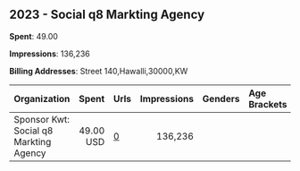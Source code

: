 ## 2023 - Social q8 Markting Agency 
**Spent**: 49.00

**Impressions**: 136,236

**Billing Addresses**: Street 140,Hawalli,30000,KW

|Organization|Spent|Urls|Impressions|Genders|Age Brackets|Country Codes|
|:---|---:|:---|---:|:---|:---|:---|
|Sponsor Kwt: Social q8 Markting Agency|49.00 USD|[0](https://www.snap.com/political-ads/asset/9c766350e9c875cfcaab12de6a80fae3410ed15f59aa678b0291c51a2c8c9c47?mediaType=png)|136,236|||kuwait|

